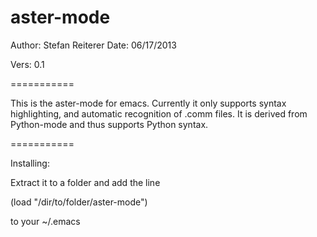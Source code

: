 aster-mode
==========

Author: Stefan Reiterer
Date: 
06/17/2013

Vers: 0.1

===========


This is the aster-mode for emacs. Currently it only
supports syntax highlighting, and automatic recognition
of .comm files.
It is derived from Python-mode and thus supports
Python syntax.

===========

Installing:
 
Extract it to a folder and add the line

(load "/dir/to/folder/aster-mode")

to your ~/.emacs

